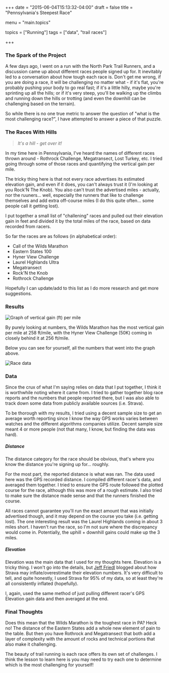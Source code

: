 +++
date = "2015-06-04T15:13:32-04:00"
draft = false
title = "Pennsylvania's Steepest Race"

menu = "main.topics"

topics = ["Running"]
tags = ["data", "trail races"]

+++

### The Spark of the Project
A few days ago, I went on a run with the North Park Trail Runners, 
and a discussion came up about different races people signed up for. 
It inevitably led to a conversation about how tough each race is. 
Don't get me wrong, if you are doing a race, it will be challenging 
no matter what - if it's flat, you're probably pushing your body to 
go real fast; if it's a little hilly, maybe you're sprinting up all 
the hills; or if it's very steep, you'll be walking up the climbs and 
running down the hills or trotting (and even the downhill can be 
challenging based on the terrain).

So while there is no one true metric to answer the question 
of "what is the most challenging race?", 
I have attempted to answer a piece of that puzzle.

### The Races With Hills

> *It's a hill - get over it!*


In my time here in Pennsylvania, I've heard the names of different 
races thrown around - Rothrock Challenge, Megatransect, Lost Turkey, etc. 
I tried going through some of those races and quantifying the vertical gain per mile.

The tricky thing here is that not every race advertises its 
estimated elevation gain, and even if it does, you can't always 
trust it (I'm looking at you Rock'N The Knob). You also can't trust the
advertised miles - actually, nor the ruuners... well, 
especially the runners that like to challenge themselves and 
add extra off-course miles (I do this quite often... some people call it getting lost).

I put together a small list of "challening" races
and pulled out their elevation gain in feet and divided
it by the total miles of the race, based on data recorded from racers.

So far the races are as follows (in alphabetical order):

 - Call of the Wilds Marathon
 - Eastern States 100
 - Hyner View Challenge
 - Laurel Highlands Ultra
 - Megatransect
 - Rock'N the Knob
 - Rothrock Challenge

Hopefully I can update/add to this list as I do more research and get more suggestions.

### Results

![Graph of vertical gain (ft) per mile](/images/SteepPA/SteepestPARace.jpg)

By purely looking at numbers, the Wilds Marathon has the most vertical gain per mile at 258 ft/mile, 
with the Hyner View Challenge (50K) coming in closely behind it at 256 ft/mile.

Below you can see for yourself, all the numbers that went into the graph above.

![Race data](/images/SteepPA/RaceData.jpg)

### Data
Since the crux of what I'm saying relies on data that I put together, 
I think it is worthwhile noting where it came from. I tried to gather 
together blog race reports and the numbers that people reported there, 
but I was also able to track down some data from publicly available sources (i.e. Strava).

To be thorough with my results, I tried using a decent sample size to 
get an average worth reporting since I know the way GPS works varies 
between watches and the different algorithms companies utilize. 
Decent sample size meant 4 or more people (not that many, I know, 
but finding the data was hard).

##### Distance

The distance category for the race should be obvious, 
that's where you know the distance you're signing up for... 
roughly.

For the most part, the reported distance is what was ran. 
The data used here was the GPS recorded distance. I compiled
different racer's data, and averaged them together. I tried to
ensure the GPS route followed the plotted course for the race,
although this was more of a rough estimate. I also tried to make
sure the distance made sense and that the runners finished the
course.

All races cannot guarantee you'll run the exact amount that was
initially advertised though, and it may depend on the
course you take (i.e. getting lost). The one interesting result 
was the Laurel Highlands coming in about 3 miles short. I haven't
run the race, so I'm not sure where the discrepancy would come in.
Potentially, the uphill + downhill gains could make up the 3 miles.

##### Elevation
Elevation was the main data that I used for my thoughts here. 
Elevation is a tricky thing. I won't go into the details, but 
[Jeff Friedl](http://regex.info/blog/2015-05-09/2568) blogged about 
how Strava may inflate/overestimate their elevation numbers. It's very difficult to 
tell, and quite honestly, I used Strava for 95% of my data, 
so at least they're all consistently inflated (hopefully).

I, again, used the same method of just pulling different 
racer's GPS Elevation gain data and then averaged at the end.

### Final Thoughts
Does this mean that the Wilds Marathon is the toughest race in PA? 
Heck no! The distance of the Eastern States add a whole new element 
of pain to the table. But then you have Rothrock and Megatransect 
that both add a layer of complexity with the amount of rocks and 
technical portions that also make it challenging.

The beauty of trail running is each race offers its own set of 
challenges. I think the lesson to learn here is you may need to try 
each one to determine which is the most challenging for yourself!
